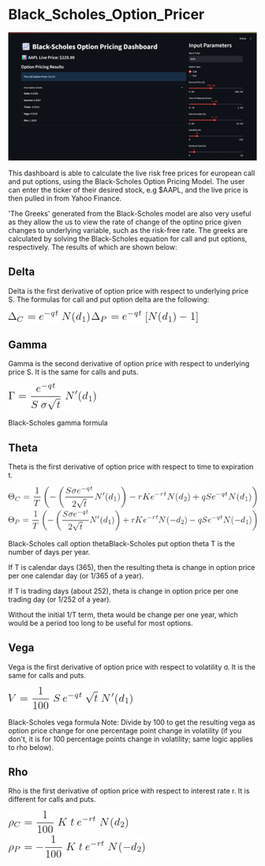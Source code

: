 # Black_Scholes_Option_Pricer

![alt text](Images_For_README/Dashboard.png)

This dashboard is able to calculate the live risk free prices for european call and put options, using the Black-Scholes Option Pricing Model. The user can enter the ticker of their desired stock, e.g $AAPL, and the live price is then pulled in from Yahoo Finance.

'The Greeks' generated from the Black-Scholes model are also very useful as they allow the us to view the rate of change of the optino price given changes to underlying variable, such as the risk-free rate. The greeks are calculated by solving the Black-Scholes equation for call and put options, respectively. The results of which are shown below:

## Delta
Delta is the first derivative of option price with respect to underlying price S. The formulas for call and put option delta are the following:

![alt text](Images_For_README/delta_call.png)
![alt text](Images_For_README/delta_put.png)

## Gamma
Gamma is the second derivative of option price with respect to underlying price S. It is the same for calls and puts.

![alt text](Images_For_README/gamma.png)

Black-Scholes gamma formula

## Theta
Theta is the first derivative of option price with respect to time to expiration t.

![alt text](Images_For_README/theta_call.png)
![alt text](Images_For_README/theta_put.png)

Black-Scholes call option thetaBlack-Scholes put option theta
T is the number of days per year.

If T is calendar days (365), then the resulting theta is change in option price per one calendar day (or 1/365 of a year).

If T is trading days (about 252), theta is change in option price per one trading day (or 1/252 of a year).

Without the initial 1/T term, theta would be change per one year, which would be a period too long to be useful for most options.

## Vega
Vega is the first derivative of option price with respect to volatility σ. It is the same for calls and puts.

![alt text](Images_For_README/vega.png)

Black-Scholes vega formula
Note: Divide by 100 to get the resulting vega as option price change for one percentage point change in volatility (if you don't, it is for 100 percentage points change in volatility; same logic applies to rho below).

## Rho
Rho is the first derivative of option price with respect to interest rate r. It is different for calls and puts.

![alt text](Images_For_README/rho_call.png)
![alt text](Images_For_README/rho_put.png)